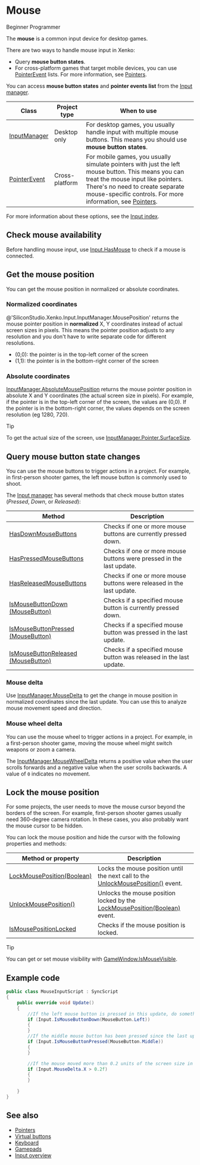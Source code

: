 # Mouse

<span class="label label-doc-level">Beginner</span>
<span class="label label-doc-audience">Programmer</span>

The **mouse** is a common input device for desktop games.

There are two ways to handle mouse input in Xenko:

* Query **mouse button states**.
* For cross-platform games that target mobile devices, you can use [PointerEvent](xref:SiliconStudio.Xenko.Input.PointerEvent) lists.
For more information, see [Pointers](pointers.md).

You can access **mouse button states** and **pointer events list** from the [Input manager](xref:SiliconStudio.Xenko.Input.InputManager).

| Class | Project type | When to use |
| --- | --- | --- |
| [InputManager](xref:SiliconStudio.Xenko.Input.InputManager) | Desktop only | For desktop games, you usually handle input with multiple mouse buttons. This means you should use **mouse button states**. |
| [PointerEvent](xref:SiliconStudio.Xenko.Input.PointerEvent) | Cross-platform | For mobile games, you usually simulate pointers with just the left mouse button. This means you can treat the mouse input like pointers. There's no need to create separate mouse-specific controls. For more information, see [Pointers](pointers.md).|

For more information about these options, see the [Input index](index.md).

## Check mouse availability

Before handling mouse input, use [Input.HasMouse](xref:SiliconStudio.Xenko.Input.InputManager.HasMouse) to check if a mouse is connected.

## Get the mouse position

You can get the mouse position in normalized or absolute coordinates.

### Normalized coordinates

@'SiliconStudio.Xenko.Input.InputManager.MousePosition' returns the mouse pointer position in **normalized** X, Y coordinates instead of actual screen sizes in pixels. This means the pointer position adjusts to any resolution and you don't have to write separate code for different resolutions.

* (0,0): the pointer is in the top-left corner of the screen
* (1,1): the pointer is in the bottom-right corner of the screen

### Absolute coordinates

[InputManager.AbsoluteMousePosition](xref:SiliconStudio.Xenko.Input.InputManager.AbsoluteMousePosition) returns the mouse pointer position in absolute X and Y coordinates (the actual screen size in pixels). For example, if the pointer is in the top-left corner of the screen, the values are (0,0). If the pointer is in the bottom-right corner, the values depends on the screen resolution (eg 1280, 720).

>[!Tip]
>To get the actual size of the screen, use [InputManager.Pointer.SurfaceSize](xref:SiliconStudio.Xenko.Input.InputManager.Pointer.SurfaceSize).

## Query mouse button state changes

You can use the mouse buttons to trigger actions in a project. For example, in first-person shooter games, the left mouse button is commonly used to shoot.

The [Input manager](xref:SiliconStudio.Xenko.Input.InputManager) has several methods that check mouse button states (_Pressed_, _Down_, or _Released_):

| Method | Description 
| ------ | --- 
| [HasDownMouseButtons](xref:SiliconStudio.Xenko.Input.InputManager.HasDownMouseButtons) | Checks if one or more mouse buttons are currently pressed down. 
| [HasPressedMouseButtons](xref:SiliconStudio.Xenko.Input.InputManager.HasPressedMouseButtons) | Checks if one or more mouse buttons were pressed in the last update. 
| [HasReleasedMouseButtons](xref:SiliconStudio.Xenko.Input.InputManager.HasReleasedMouseButtons) | Checks if one or more mouse buttons were released in the last update. 
| [IsMouseButtonDown (MouseButton)](xref:SiliconStudio.Xenko.Input.InputManager.IsMouseButtonDown\(SiliconStudio.Xenko.Input.MouseButton\)) | Checks if a specified mouse button is currently pressed down.
| [IsMouseButtonPressed (MouseButton)](xref:SiliconStudio.Xenko.Input.InputManager.IsMouseButtonPressed\(SiliconStudio.Xenko.Input.MouseButton\)) | Checks if a specified mouse button was pressed in the last update. 
| [IsMouseButtonReleased (MouseButton)](xref:SiliconStudio.Xenko.Input.InputManager.IsMouseButtonReleased\(SiliconStudio.Xenko.Input.MouseButton\)) | Checks if a specified mouse button was released in the last update. 

### Mouse delta

Use [InputManager.MouseDelta](xref:SiliconStudio.Xenko.Input.InputManager.MouseDelta) to get the change in mouse position in normalized coordinates since the last update. You can use this to analyze mouse movement speed and direction.

### Mouse wheel delta 

You can use the mouse wheel to trigger actions in a project. For example, in a first-person shooter game, moving the mouse wheel might switch weapons or zoom a camera.

The [InputManager.MouseWheelDelta](xref:SiliconStudio.Xenko.Input.InputManager.MouseWheelDelta) returns a positive value when the user scrolls forwards and a negative value when the user scrolls backwards. A value of `0` indicates no movement.

## Lock the mouse position

For some projects, the user needs to move the mouse cursor beyond the borders of the screen. For example, first-person shooter games usually need 360-degree camera rotation. In these cases, you also probably want the mouse cursor to be hidden.

You can lock the mouse position and hide the cursor with the following properties and methods:

| Method or property | Description |
| --- | --- |
| [LockMousePosition(Boolean)](xref:SiliconStudio.Xenko.Input.InputManager.LockMousePosition\(System.Boolean\)) | Locks the mouse position until the next call to the [UnlockMousePosition()](xref:SiliconStudio.Xenko.Input.InputManager.UnlockMousePosition) event. 
| [UnlockMousePosition()](xref:SiliconStudio.Xenko.Input.InputManager.UnlockMousePosition) | Unlocks the mouse position locked by the [LockMousePosition(Boolean)](xref:SiliconStudio.Xenko.Input.InputManager.LockMousePosition\(System.Boolean\)) event. 
| [IsMousePositionLocked](xref:SiliconStudio.Xenko.Input.InputManager.IsMousePositionLocked) | Checks if the mouse position is locked. 

> [!Tip] 
> You can get or set mouse visibility with [GameWindow.IsMouseVisible](xref:SiliconStudio.Xenko.Games.GameWindow.IsMouseVisible).

## Example code

```cs
public class MouseInputScript : SyncScript
{
	public override void Update()
	{
		//If the left mouse button is pressed in this update, do something.
		if (Input.IsMouseButtonDown(MouseButton.Left))
		{   
		}
		//If the middle mouse button has been pressed since the last update, do something.
		if (Input.IsMouseButtonPressed(MouseButton.Middle))
		{  
		}

		//If the mouse moved more than 0.2 units of the screen size in X direction, do something.
		if (Input.MouseDelta.X > 0.2f)
		{
		}
		
	}
}
```

## See also

* [Pointers](pointers.md)
* [Virtual buttons](virtual-buttons.md)
* [Keyboard](keyboards.md)
* [Gamepads](gamepads.md)
* [Input overview](index.md)